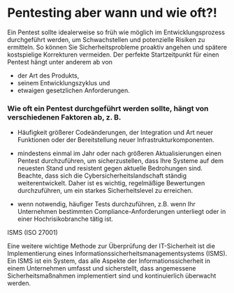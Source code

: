 # Pentesting aber wann und wie oft?!

Ein Pentest sollte idealerweise so früh wie möglich im Entwicklungsprozess durchgeführt werden, um Schwachstellen und potenzielle Risiken zu ermitteln. So können Sie Sicherheitsprobleme proaktiv angehen und spätere kostspielige Korrekturen vermeiden. 
Der perfekte Startzeitpunkt für einen Pentest hängt unter anderem ab von

- der Art des Produkts,
- seinem Entwicklungszyklus und
- etwaigen gesetzlichen Anforderungen.


### Wie oft ein Pentest durchgeführt werden sollte, hängt von verschiedenen Faktoren ab, z. B.

- Häufigkeit größerer Codeänderungen,
der Integration und Art neuer Funktionen oder der Bereitstellung neuer Infrastrukturkomponenten.

- mindestens einmal im Jahr oder nach größeren Aktualisierungen einen Pentest durchzuführen, um sicherzustellen, dass Ihre Systeme auf dem neuesten Stand und resistent gegen aktuelle Bedrohungen sind. Beachte, dass sich die Cybersicherheitslandschaft ständig weiterentwickelt.
Daher ist es wichtig, regelmäßige Bewertungen durchzuführen, um ein starkes Sicherheitslevel zu erreichen.

- wenn notwendig, häufiger Tests durchzuführen, z.B. wenn Ihr Unternehmen bestimmten Compliance-Anforderungen unterliegt oder in einer Hochrisikobranche tätig ist.

ISMS (ISO 27001)

Eine weitere wichtige Methode zur Überprüfung der IT-Sicherheit ist die Implementierung eines Informationssicherheitsmanagementsystems (ISMS). Ein ISMS ist ein System, das alle Aspekte der Informationssicherheit in einem Unternehmen umfasst und sicherstellt, dass angemessene Sicherheitsmaßnahmen implementiert sind und kontinuierlich überwacht werden.

